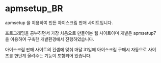 # apmsetup_BR

apmsetup 을 이용하여 만든 아이스크림 판매 사이트입니다.

프로그래밍을 공부하면서 가장 처음으로 만들어본 웹 사이트이며 개발은 apmsetup7 을 이용하여 구축한 개발환경에서 진행하였습니다.

아이스크림 판매 사이트의 컨셉에 맞춰 매달 31일에 아이스크림 구매시 자동으로 사이즈를 한단계 올려주는 기능이 포함되어 있습니다.
